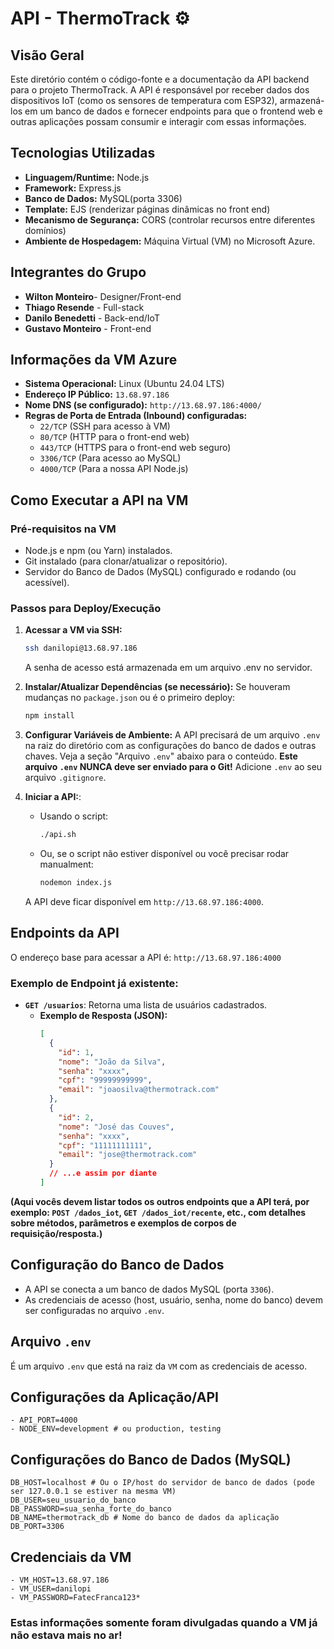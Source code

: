# API - ThermoTrack ⚙️

## Visão Geral
Este diretório contém o código-fonte e a documentação da API backend para o projeto ThermoTrack.
A API é responsável por receber dados dos dispositivos IoT (como os sensores de temperatura com ESP32), armazená-los em um banco de dados e fornecer endpoints para que o frontend web e outras aplicações possam consumir e interagir com essas informações.

## Tecnologias Utilizadas
- **Linguagem/Runtime:** Node.js 
- **Framework:** Express.js
- **Banco de Dados:** MySQL(porta 3306)
- **Template:** EJS (renderizar páginas dinâmicas no front end)
- **Mecanismo de Segurança:** CORS (controlar recursos entre diferentes domínios)
- **Ambiente de Hospedagem:** Máquina Virtual (VM) no Microsoft Azure.

## Integrantes do Grupo


- **Wilton Monteiro**- Designer/Front-end
- **Thiago Resende** - Full-stack
- **Danilo Benedetti** - Back-end/IoT
- **Gustavo Monteiro** - Front-end


## Informações da VM Azure
- **Sistema Operacional:** Linux (Ubuntu 24.04 LTS)
- **Endereço IP Público:** `13.68.97.186`
- **Nome DNS (se configurado):** `http://13.68.97.186:4000/`
- **Regras de Porta de Entrada (Inbound) configuradas:**
    - `22/TCP` (SSH para acesso à VM)
    - `80/TCP` (HTTP para o front-end web)
    - `443/TCP` (HTTPS para o front-end web seguro)
    - `3306/TCP` (Para acesso ao MySQL)
    - `4000/TCP` (Para a nossa API Node.js)

## Como Executar a API na VM

### Pré-requisitos na VM
- Node.js e npm (ou Yarn) instalados.
- Git instalado (para clonar/atualizar o repositório).
- Servidor do Banco de Dados (MySQL) configurado e rodando (ou acessível).

### Passos para Deploy/Execução
1.  **Acessar a VM via SSH:**
    ```bash
    ssh danilopi@13.68.97.186
    ```
    A senha de acesso está armazenada em um arquivo .env no servidor.

2.  **Instalar/Atualizar Dependências (se necessário):**
    Se houveram mudanças no `package.json` ou é o primeiro deploy:
    ```bash
    npm install
    ```

3.  **Configurar Variáveis de Ambiente:**
    A API precisará de um arquivo `.env` na raiz do diretório com as configurações do banco de dados e outras chaves. Veja a seção "Arquivo `.env`" abaixo para o conteúdo.
    **Este arquivo `.env` NUNCA deve ser enviado para o Git!** Adicione `.env` ao seu arquivo `.gitignore`.

4.  **Iniciar a API:**:
    * Usando o script:
        ```bash
        ./api.sh
        ```
    * Ou, se o script não estiver disponível ou você precisar rodar manualment:
        ```bash
        nodemon index.js
        ```
    A API deve ficar disponível em `http://13.68.97.186:4000`.

## Endpoints da API
O endereço base para acessar a API é: `http://13.68.97.186:4000`

### Exemplo de Endpoint já existente:
-   **`GET /usuarios`**: Retorna uma lista de usuários cadastrados.
    -   **Exemplo de Resposta (JSON):**
        ```json
        [
          {
            "id": 1,
            "nome": "João da Silva",
            "senha": "xxxx", 
            "cpf": "99999999999",
            "email": "joaosilva@thermotrack.com"
          },
          {
            "id": 2,
            "nome": "José das Couves",
            "senha": "xxxx",
            "cpf": "11111111111",
            "email": "jose@thermotrack.com"
          }
          // ...e assim por diante
        ]
        ```

**(Aqui vocês devem listar todos os outros endpoints que a API terá, por exemplo: `POST /dados_iot`, `GET /dados_iot/recente`, etc., com detalhes sobre métodos, parâmetros e exemplos de corpos de requisição/resposta.)**

## Configuração do Banco de Dados
- A API se conecta a um banco de dados MySQL (porta `3306`).
- As credenciais de acesso (host, usuário, senha, nome do banco) devem ser configuradas no arquivo `.env`.

## Arquivo `.env` 
É um arquivo `.env` que está na raiz da `VM` com as credenciais de acesso.

## Configurações da Aplicação/API
```
- API_PORT=4000
- NODE_ENV=development # ou production, testing
```

## Configurações do Banco de Dados (MySQL)
```
DB_HOST=localhost # Ou o IP/host do servidor de banco de dados (pode ser 127.0.0.1 se estiver na mesma VM)
DB_USER=seu_usuario_do_banco
DB_PASSWORD=sua_senha_forte_do_banco
DB_NAME=thermotrack_db # Nome do banco de dados da aplicação
DB_PORT=3306
```

## Credenciais da VM
```
- VM_HOST=13.68.97.186
- VM_USER=danilopi
- VM_PASSWORD=FatecFranca123*
```

### Estas informações somente foram divulgadas quando a VM já não estava mais no ar!
